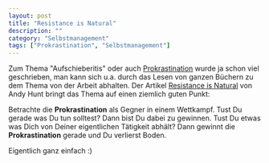 ```yaml
---
layout: post
title: "Resistance is Natural"
description: ""
category: "Selbstmanagement"
tags: ["Prokrastination", "Selbstmanagement"]
---
```


Zum Thema "Aufschieberitis" oder auch <a title="Prokrastination" href="http://de.wikipedia.org/wiki/Aufschieben" target="_blank">Prokrastination</a> wurde ja schon viel geschrieben, man kann sich u.a. durch das Lesen von ganzen Büchern zu dem Thema von der Arbeit abhalten. Der Artikel <a title="Resistance is Natural" href="http://blog.toolshed.com/2013/02/resistance-is-natural.html" target="_blank">Resistance is Natural</a> von Andy Hunt bringt das Thema auf einen ziemlich guten Punkt:

Betrachte die <b>Prokrastination</b> als Gegner in einem Wettkampf. Tust Du gerade was Du tun solltest? Dann bist Du dabei zu gewinnen. Tust Du etwas was Dich von Deiner eigentlichen Tätigkeit abhält? Dann gewinnt die <b>Prokrastination</b> gerade und Du verlierst Boden.

Eigentlich ganz einfach :)
